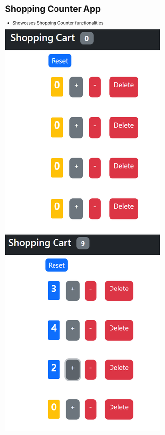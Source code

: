 # Shopping Counter App
 - Showcases Shopping Counter functionalities
 
 ![Github Photo 1](/images/photo1.png)
 ![Github Photo 2](/images/photo2.png)
 
 
